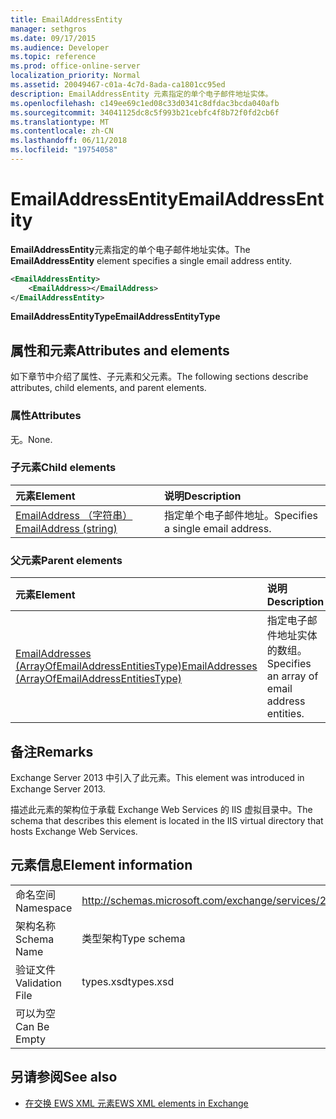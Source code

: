 ```yaml
---
title: EmailAddressEntity
manager: sethgros
ms.date: 09/17/2015
ms.audience: Developer
ms.topic: reference
ms.prod: office-online-server
localization_priority: Normal
ms.assetid: 20049467-c01a-4c7d-8ada-ca1801cc95ed
description: EmailAddressEntity 元素指定的单个电子邮件地址实体。
ms.openlocfilehash: c149ee69c1ed08c33d0341c8dfdac3bcda040afb
ms.sourcegitcommit: 34041125dc8c5f993b21cebfc4f8b72f0fd2cb6f
ms.translationtype: MT
ms.contentlocale: zh-CN
ms.lasthandoff: 06/11/2018
ms.locfileid: "19754058"
---
```

# <a name="emailaddressentity"></a><span data-ttu-id="f51d0-103">EmailAddressEntity</span><span class="sxs-lookup"><span data-stu-id="f51d0-103">EmailAddressEntity</span></span>

<span data-ttu-id="f51d0-104">**EmailAddressEntity**元素指定的单个电子邮件地址实体。</span><span class="sxs-lookup"><span data-stu-id="f51d0-104">The **EmailAddressEntity** element specifies a single email address entity.</span></span> 
  
```XML
<EmailAddressEntity>
    <EmailAddress></EmailAddress>
</EmailAddressEntity>
```

 <span data-ttu-id="f51d0-105">**EmailAddressEntityType**</span><span class="sxs-lookup"><span data-stu-id="f51d0-105">**EmailAddressEntityType**</span></span>
## <a name="attributes-and-elements"></a><span data-ttu-id="f51d0-106">属性和元素</span><span class="sxs-lookup"><span data-stu-id="f51d0-106">Attributes and elements</span></span>

<span data-ttu-id="f51d0-107">如下章节中介绍了属性、子元素和父元素。</span><span class="sxs-lookup"><span data-stu-id="f51d0-107">The following sections describe attributes, child elements, and parent elements.</span></span>
  
### <a name="attributes"></a><span data-ttu-id="f51d0-108">属性</span><span class="sxs-lookup"><span data-stu-id="f51d0-108">Attributes</span></span>

<span data-ttu-id="f51d0-109">无。</span><span class="sxs-lookup"><span data-stu-id="f51d0-109">None.</span></span>
  
### <a name="child-elements"></a><span data-ttu-id="f51d0-110">子元素</span><span class="sxs-lookup"><span data-stu-id="f51d0-110">Child elements</span></span>

|<span data-ttu-id="f51d0-111">**元素**</span><span class="sxs-lookup"><span data-stu-id="f51d0-111">**Element**</span></span>|<span data-ttu-id="f51d0-112">**说明**</span><span class="sxs-lookup"><span data-stu-id="f51d0-112">**Description**</span></span>|
|:-----|:-----|
|[<span data-ttu-id="f51d0-113">EmailAddress （字符串）</span><span class="sxs-lookup"><span data-stu-id="f51d0-113">EmailAddress (string)</span></span>](emailaddress-string.md) <br/> |<span data-ttu-id="f51d0-114">指定单个电子邮件地址。</span><span class="sxs-lookup"><span data-stu-id="f51d0-114">Specifies a single email address.</span></span>  <br/> |
   
### <a name="parent-elements"></a><span data-ttu-id="f51d0-115">父元素</span><span class="sxs-lookup"><span data-stu-id="f51d0-115">Parent elements</span></span>

|<span data-ttu-id="f51d0-116">**元素**</span><span class="sxs-lookup"><span data-stu-id="f51d0-116">**Element**</span></span>|<span data-ttu-id="f51d0-117">**说明**</span><span class="sxs-lookup"><span data-stu-id="f51d0-117">**Description**</span></span>|
|:-----|:-----|
|[<span data-ttu-id="f51d0-118">EmailAddresses (ArrayOfEmailAddressEntitiesType)</span><span class="sxs-lookup"><span data-stu-id="f51d0-118">EmailAddresses (ArrayOfEmailAddressEntitiesType)</span></span>](emailaddresses-arrayofemailaddressentitiestype.md) <br/> |<span data-ttu-id="f51d0-119">指定电子邮件地址实体的数组。</span><span class="sxs-lookup"><span data-stu-id="f51d0-119">Specifies an array of email address entities.</span></span>  <br/> |
   
## <a name="remarks"></a><span data-ttu-id="f51d0-120">备注</span><span class="sxs-lookup"><span data-stu-id="f51d0-120">Remarks</span></span>

<span data-ttu-id="f51d0-121">Exchange Server 2013 中引入了此元素。</span><span class="sxs-lookup"><span data-stu-id="f51d0-121">This element was introduced in Exchange Server 2013.</span></span>
  
<span data-ttu-id="f51d0-122">描述此元素的架构位于承载 Exchange Web Services 的 IIS 虚拟目录中。</span><span class="sxs-lookup"><span data-stu-id="f51d0-122">The schema that describes this element is located in the IIS virtual directory that hosts Exchange Web Services.</span></span>
  
## <a name="element-information"></a><span data-ttu-id="f51d0-123">元素信息</span><span class="sxs-lookup"><span data-stu-id="f51d0-123">Element information</span></span>

|||
|:-----|:-----|
|<span data-ttu-id="f51d0-124">命名空间</span><span class="sxs-lookup"><span data-stu-id="f51d0-124">Namespace</span></span>  <br/> |http://schemas.microsoft.com/exchange/services/2006/types  <br/> |
|<span data-ttu-id="f51d0-125">架构名称</span><span class="sxs-lookup"><span data-stu-id="f51d0-125">Schema Name</span></span>  <br/> |<span data-ttu-id="f51d0-126">类型架构</span><span class="sxs-lookup"><span data-stu-id="f51d0-126">Type schema</span></span>  <br/> |
|<span data-ttu-id="f51d0-127">验证文件</span><span class="sxs-lookup"><span data-stu-id="f51d0-127">Validation File</span></span>  <br/> |<span data-ttu-id="f51d0-128">types.xsd</span><span class="sxs-lookup"><span data-stu-id="f51d0-128">types.xsd</span></span>  <br/> |
|<span data-ttu-id="f51d0-129">可以为空</span><span class="sxs-lookup"><span data-stu-id="f51d0-129">Can Be Empty</span></span>  <br/> ||
   
## <a name="see-also"></a><span data-ttu-id="f51d0-130">另请参阅</span><span class="sxs-lookup"><span data-stu-id="f51d0-130">See also</span></span>



- [<span data-ttu-id="f51d0-131">在交换 EWS XML 元素</span><span class="sxs-lookup"><span data-stu-id="f51d0-131">EWS XML elements in Exchange</span></span>](ews-xml-elements-in-exchange.md)

